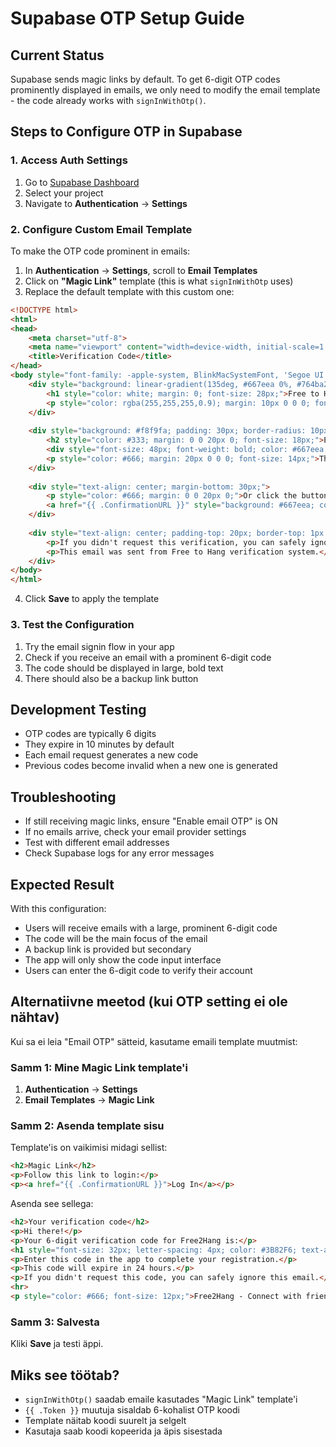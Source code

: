 # Supabase OTP Setup Guide

## Current Status
Supabase sends magic links by default. To get 6-digit OTP codes prominently displayed in emails, we only need to modify the email template - the code already works with `signInWithOtp()`.

## Steps to Configure OTP in Supabase

### 1. Access Auth Settings
1. Go to [Supabase Dashboard](https://supabase.com/dashboard)
2. Select your project
3. Navigate to **Authentication** → **Settings**

### 2. Configure Custom Email Template
To make the OTP code prominent in emails:

1. In **Authentication** → **Settings**, scroll to **Email Templates**
2. Click on **"Magic Link"** template (this is what `signInWithOtp` uses)
3. Replace the default template with this custom one:

```html
<!DOCTYPE html>
<html>
<head>
    <meta charset="utf-8">
    <meta name="viewport" content="width=device-width, initial-scale=1.0">
    <title>Verification Code</title>
</head>
<body style="font-family: -apple-system, BlinkMacSystemFont, 'Segoe UI', Roboto, sans-serif; line-height: 1.6; color: #333; max-width: 600px; margin: 0 auto; padding: 20px;">
    <div style="background: linear-gradient(135deg, #667eea 0%, #764ba2 100%); padding: 40px 20px; text-align: center; border-radius: 10px; margin-bottom: 30px;">
        <h1 style="color: white; margin: 0; font-size: 28px;">Free to Hang</h1>
        <p style="color: rgba(255,255,255,0.9); margin: 10px 0 0 0; font-size: 16px;">Your verification code</p>
    </div>
    
    <div style="background: #f8f9fa; padding: 30px; border-radius: 10px; text-align: center; margin-bottom: 30px;">
        <h2 style="color: #333; margin: 0 0 20px 0; font-size: 18px;">Enter this code in the app:</h2>
        <div style="font-size: 48px; font-weight: bold; color: #667eea; letter-spacing: 8px; margin: 20px 0; font-family: 'Monaco', 'Menlo', monospace;">{{ .Token }}</div>
        <p style="color: #666; margin: 20px 0 0 0; font-size: 14px;">This code expires in 10 minutes</p>
    </div>
    
    <div style="text-align: center; margin-bottom: 30px;">
        <p style="color: #666; margin: 0 0 20px 0;">Or click the button below if you prefer:</p>
        <a href="{{ .ConfirmationURL }}" style="background: #667eea; color: white; padding: 15px 30px; text-decoration: none; border-radius: 25px; display: inline-block; font-weight: 600;">Verify Account</a>
    </div>
    
    <div style="text-align: center; padding-top: 20px; border-top: 1px solid #eee; color: #999; font-size: 12px;">
        <p>If you didn't request this verification, you can safely ignore this email.</p>
        <p>This email was sent from Free to Hang verification system.</p>
    </div>
</body>
</html>
```

4. Click **Save** to apply the template

### 3. Test the Configuration
1. Try the email signin flow in your app
2. Check if you receive an email with a prominent 6-digit code
3. The code should be displayed in large, bold text
4. There should also be a backup link button

## Development Testing
- OTP codes are typically 6 digits
- They expire in 10 minutes by default
- Each email request generates a new code
- Previous codes become invalid when a new one is generated

## Troubleshooting
- If still receiving magic links, ensure "Enable email OTP" is ON
- If no emails arrive, check your email provider settings
- Test with different email addresses
- Check Supabase logs for any error messages

## Expected Result
With this configuration:
- Users will receive emails with a large, prominent 6-digit code
- The code will be the main focus of the email
- A backup link is provided but secondary
- The app will only show the code input interface
- Users can enter the 6-digit code to verify their account

## Alternatiivne meetod (kui OTP setting ei ole nähtav)

Kui sa ei leia "Email OTP" sätteid, kasutame emaili template muutmist:

### Samm 1: Mine Magic Link template'i
1. **Authentication** → **Settings** 
2. **Email Templates** → **Magic Link**

### Samm 2: Asenda template sisu
Template'is on vaikimisi midagi sellist:
```html
<h2>Magic Link</h2>
<p>Follow this link to login:</p>
<p><a href="{{ .ConfirmationURL }}">Log In</a></p>
```

Asenda see sellega:
```html
<h2>Your verification code</h2>
<p>Hi there!</p>
<p>Your 6-digit verification code for Free2Hang is:</p>
<h1 style="font-size: 32px; letter-spacing: 4px; color: #3B82F6; text-align: center; margin: 20px 0;">{{ .Token }}</h1>
<p>Enter this code in the app to complete your registration.</p>
<p>This code will expire in 24 hours.</p>
<p>If you didn't request this code, you can safely ignore this email.</p>
<hr>
<p style="color: #666; font-size: 12px;">Free2Hang - Connect with friends when you're free to hang</p>
```

### Samm 3: Salvesta
Kliki **Save** ja testi äppi.

## Miks see töötab?
- `signInWithOtp()` saadab emaile kasutades "Magic Link" template'i
- `{{ .Token }}` muutuja sisaldab 6-kohalist OTP koodi
- Template näitab koodi suurelt ja selgelt
- Kasutaja saab koodi kopeerida ja äpis sisestada 